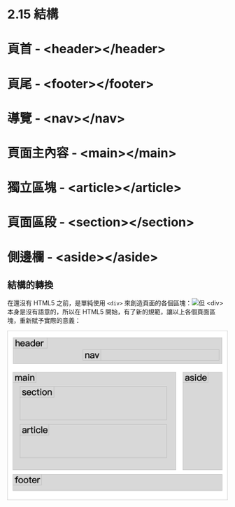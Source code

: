 # 2.15 結構

# 頁首 - &lt;header&gt;&lt;/header&gt;

# 頁尾 - &lt;footer&gt;&lt;/footer&gt;

# 導覽 - &lt;nav&gt;&lt;/nav&gt;

# 頁面主內容 - &lt;main&gt;&lt;/main&gt;

# 獨立區塊 - &lt;article&gt;&lt;/article&gt;

# 頁面區段 - &lt;section&gt;&lt;/section&gt;

# 側邊欄 - &lt;aside&gt;&lt;/aside&gt;

## 結構的轉換

在還沒有 HTML5 之前，是單純使用 `<div>` 來創造頁面的各個區塊：![](/assets/純div.png)但 &lt;div&gt; 本身是沒有語意的，所以在 HTML5 開始，有了新的規範，讓以上各個頁面區塊，重新賦予實際的意義：

![](/assets/html5新結構.png)

